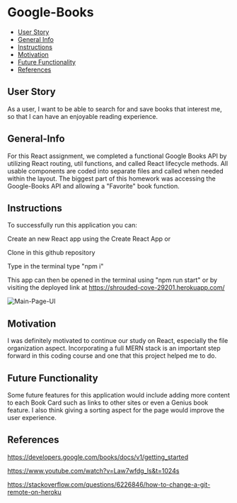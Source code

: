 # Google-Books

- [User Story](#User-Story)
- [General Info](#General-Info)
- [Instructions](#Instructions)
- [Motivation](#Motivation)
- [Future Functionality](#Future-Functionality)
- [References](#References)

## User Story

As a user,
I want to be able to search for and save books that interest me,
so that I can have an enjoyable reading experience.

## General-Info

For this React assignment, we completed a functional Google Books API by utilizing React routing, util functions, and called React lifecycle methods. All usable components are coded into separate files and called when needed within the layout. The biggest part of this homework was accessing the Google-Books API and allowing a "Favorite" book function.

## Instructions

To successfully run this application you can:

Create an new React app using the Create React App or

Clone in this github repository

Type in the terminal type "npm i"

This app can then be opened in the terminal using "npm run start" or by visiting the deployed link at https://shrouded-cove-29201.herokuapp.com/

![Main-Page-UI](react-employee-directory/public/Screenshot.png)

## Motivation

I was definitely motivated to continue our study on React, especially the file organization aspect. Incorporating a full MERN stack is an important step forward in this coding course and one that this project helped me to do.

## Future Functionality

Some future features for this application would include adding more content to each Book Card such as links to other sites or even a Genius book feature. I also think giving a sorting aspect for the page would improve the user experience.

## References

https://developers.google.com/books/docs/v1/getting_started

https://www.youtube.com/watch?v=Law7wfdg_ls&t=1024s

https://stackoverflow.com/questions/6226846/how-to-change-a-git-remote-on-heroku
